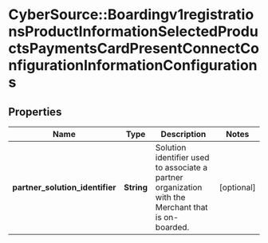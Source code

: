 # CyberSource::Boardingv1registrationsProductInformationSelectedProductsPaymentsCardPresentConnectConfigurationInformationConfigurations

## Properties
Name | Type | Description | Notes
------------ | ------------- | ------------- | -------------
**partner_solution_identifier** | **String** | Solution identifier used to associate a partner organization with the Merchant that is on-boarded. | [optional] 


